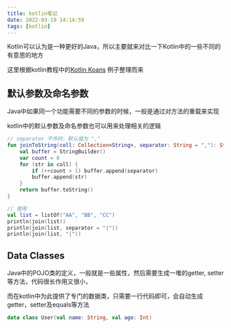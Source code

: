 ```yaml
---
title: kotlin笔记
date: 2022-03-19 14:14:59
tags: [kotlin]
---
```




Kotlin可以认为是一种更好的Java，所以主要就来对比一下Kotlin中的一些不同的有意思的地方

这里根据kotlin教程中的[Kotlin Koans](https://kotlinlang.org/docs/koans.html) 例子整理而来



## 默认参数及命名参数

Java中如果同一个功能需要不同的参数的时候，一般是通过对方法的重载来实现

kotlin中的默认参数及命名参数也可以用来处理相关的逻辑

```kotlin
// separator 不传时，默认值为 ","
fun joinToString(coll: Collection<String>, separator: String = ","): String {
    val buffer = StringBuilder()
    var count = 0
    for (str in coll) {
        if (++count > 1) buffer.append(separator)
        buffer.append(str)
    }
    return buffer.toString()
}

// 使用
val list = listOf("AA", "BB", "CC")
println(join(list))
println(join(list, separator = "|"))
println(join(list, "|"))
```





## Data Classes

Java中的POJO类的定义，一般就是一些属性，然后需要生成一堆的getter, setter等方法，代码很长作用又很小，

而在kotlin中为此提供了专门的数据类，只需要一行代码即可，会自动生成getter，setter及equals等方法

```kotlin
data class User(val name: String, val age: Int)
```


